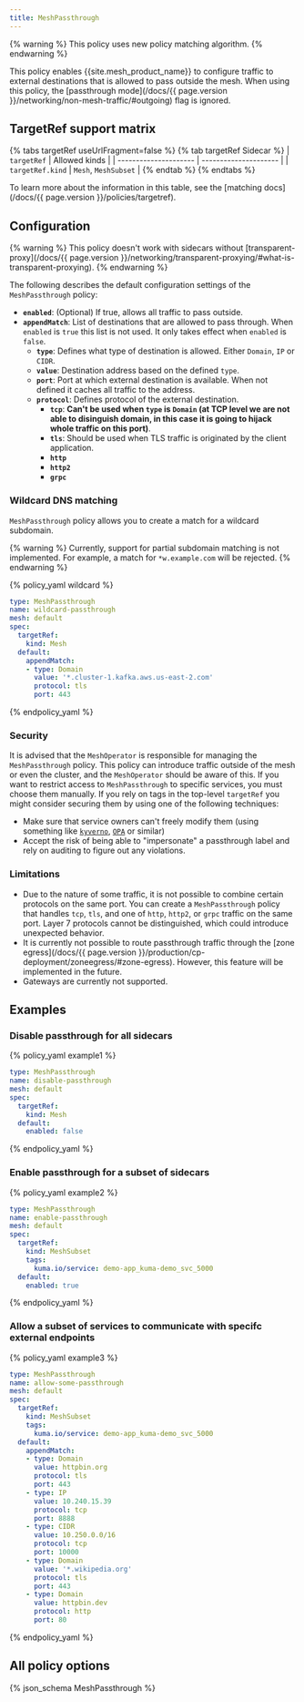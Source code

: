 ```yaml
---
title: MeshPassthrough
---
```


{% warning %}
This policy uses new policy matching algorithm.
{% endwarning %}

This policy enables {{site.mesh_product_name}} to configure traffic to external destinations that is allowed to pass outside the mesh.
When using this policy, the [passthrough mode](/docs/{{ page.version }}/networking/non-mesh-traffic/#outgoing) flag is ignored.

## TargetRef support matrix

{% tabs targetRef useUrlFragment=false %}
{% tab targetRef Sidecar %}
| `targetRef`           | Allowed kinds         |
| --------------------- | --------------------- |
| `targetRef.kind`      | `Mesh`, `MeshSubset`  |
{% endtab %}
{% endtabs %}

To learn more about the information in this table, see the [matching docs](/docs/{{ page.version }}/policies/targetref).

## Configuration

{% warning %}
This policy doesn't work with sidecars without [transparent-proxy](/docs/{{ page.version }}/networking/transparent-proxying/#what-is-transparent-proxying).
{% endwarning %}

The following describes the default configuration settings of the `MeshPassthrough` policy:

- **`enabled`**: (Optional) If true, allows all traffic to pass outside.
- **`appendMatch`**: List of destinations that are allowed to pass through. When `enabled` is `true` this list is not used. It only takes effect when `enabled` is `false`.
  - **`type`**: Defines what type of destination is allowed. Either `Domain`, `IP` or `CIDR`.
  - **`value`**: Destination address based on the defined `type`.
  - **`port`**: Port at which external destination is available. When not defined it caches all traffic to the address.
  - **`protocol`**: Defines protocol of the external destination.
    - **`tcp`**: **Can't be used when `type` is `Domain` (at TCP level we are not able to disinguish domain, in this case it is going to hijack whole traffic on this port)**.
    - **`tls`**: Should be used when TLS traffic is originated by the client application.
    - **`http`**
    - **`http2`**
    - **`grpc`**
  
### Wildcard DNS matching

`MeshPassthrough` policy allows you to create a match for a wildcard subdomain.

{% warning %}
Currently, support for partial subdomain matching is not implemented. For example, a match for `*w.example.com` will be rejected.
{% endwarning %}

{% policy_yaml wildcard %}
```yaml
type: MeshPassthrough
name: wildcard-passthrough
mesh: default
spec:
  targetRef:
    kind: Mesh
  default:
    appendMatch:
    - type: Domain
      value: '*.cluster-1.kafka.aws.us-east-2.com'
      protocol: tls
      port: 443
```
{% endpolicy_yaml %}

### Security

It is advised that the `MeshOperator` is responsible for managing the `MeshPassthrough` policy.
This policy can introduce traffic outside of the mesh or even the cluster, and the `MeshOperator` should be aware of this.
If you want to restrict access to `MeshPassthrough` to specific services, you must choose them manually.
If you rely on tags in the top-level `targetRef` you might consider securing them by using one of the following techniques:

* Make sure that service owners can't freely modify them (using something like [`kyverno`](https://kyverno.io/), [`OPA`](https://www.openpolicyagent.org/) or similar)
* Accept the risk of being able to "impersonate" a passthrough label and rely on auditing to figure out any violations.

### Limitations

* Due to the nature of some traffic, it is not possible to combine certain protocols on the same port. You can create a `MeshPassthrough` policy that handles `tcp`, `tls`, and one of `http`, `http2`, or `grpc` traffic on the same port. Layer 7 protocols cannot be distinguished, which could introduce unexpected behavior.
* It is currently not possible to route passthrough traffic through the [zone egress](/docs/{{ page.version }}/production/cp-deployment/zoneegress/#zone-egress). However, this feature will be implemented in the future.
* Gateways are currently not supported.

## Examples

### Disable passthrough for all sidecars

{% policy_yaml example1 %}
```yaml
type: MeshPassthrough
name: disable-passthrough
mesh: default
spec:
  targetRef:
    kind: Mesh
  default:
    enabled: false
```
{% endpolicy_yaml %}

### Enable passthrough for a subset of sidecars

{% policy_yaml example2 %}
```yaml
type: MeshPassthrough
name: enable-passthrough
mesh: default
spec:
  targetRef:
    kind: MeshSubset
    tags:
      kuma.io/service: demo-app_kuma-demo_svc_5000
  default:
    enabled: true
```
{% endpolicy_yaml %}

### Allow a subset of services to communicate with specifc external endpoints

{% policy_yaml example3 %}
```yaml
type: MeshPassthrough
name: allow-some-passthrough
mesh: default
spec:
  targetRef:
    kind: MeshSubset
    tags:
      kuma.io/service: demo-app_kuma-demo_svc_5000
  default:
    appendMatch:
    - type: Domain
      value: httpbin.org
      protocol: tls
      port: 443
    - type: IP
      value: 10.240.15.39
      protocol: tcp
      port: 8888
    - type: CIDR
      value: 10.250.0.0/16
      protocol: tcp
      port: 10000
    - type: Domain
      value: '*.wikipedia.org'
      protocol: tls
      port: 443
    - type: Domain
      value: httpbin.dev
      protocol: http
      port: 80
```
{% endpolicy_yaml %}

## All policy options

{% json_schema MeshPassthrough %}
